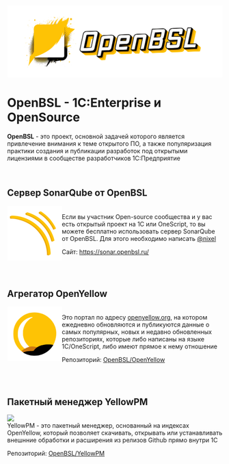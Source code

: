 <img src="https://github.com/OpenBSL/.github/raw/main/media/cover.png?v1">

# OpenBSL - 1C:Enterprise и OpenSource

**OpenBSL** - это проект, основной задачей которого является привлечение внимания к теме открытого ПО, а также популяризация практики создания и публикации разработок под открытыми лицензиями в сообществе разработчиков 1С:Предприятие

<br>

## Сервер SonarQube от OpenBSL
<img src="https://github.com/OpenBSL/.github/raw/main/media/Sonar.png?v4" width="128" align="left">
<br>Если вы участник Open-source сообщества и у вас есть открытый проект на 1С или OneScript, то вы можете бесплатно использовать сервер SonarQube от OpenBSL. Для этого необходимо написать <a href="https://t.me/nixel2007">@nixel</a>

 Сайт: <a href="https://sonar.openbsl.ru/">https://sonar.openbsl.ru/</a>

<br><br>

## Агрегатор OpenYellow
<img src="https://github.com/OpenBSL/.github/raw/main/media/openyellow.png?v2" width="128" align="left">
<br>Это портал по адресу <a href="https://openyellow.org">openyellow.org</a>, на котором ежедневно обновляются и публикуются данные о самых популярных, новых и недавно обновленных репозиториях, которые либо написаны на языке 1С/OneScript, либо имеют прямое к нему отношение <br>

 Репозиторий: <a href="https://github.com/OpenBSL/OpenYellow">OpenBSL/OpenYellow</a>

<br><br>

## Пакетный менеджер YellowPM
<img src="https://github.com/user-attachments/assets/2b7b0619-7ee0-41ae-803e-14854e44a4e2" width="128" align="left">
<br>YellowPM - это пакетный менеджер, основанный на индексах OpenYellow, который позволяет скачивать, открывать или устанавливать внешнние обработки и расширения из релизов Github прямо внутри 1С<br>

Репозиторий: <a href="https://github.com/OpenBSL/YellowPM">OpenBSL/YellowPM</a>





